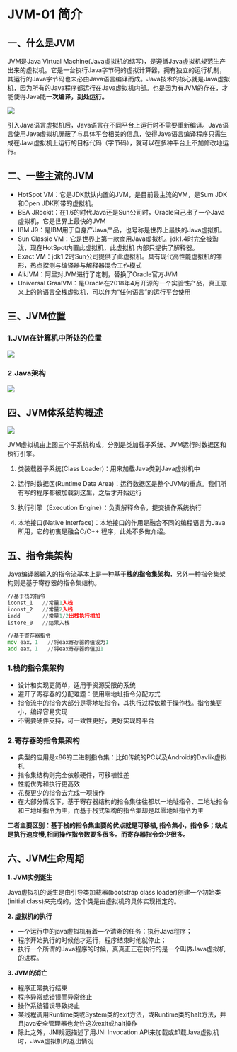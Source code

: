 # JVM-01 简介

## 一、什么是JVM

JVM是Java Virtual Machine(Java虚拟机的缩写)，是遵循Java虚拟机规范生产出来的虚拟机。它是一台执行Java字节码的虚拟计算器，拥有独立的运行机制，其运行的Java字节码也未必由Java语言编译而成。Java技术的核心就是Java虚拟机，因为所有的Java程序都运行在Java虚拟机内部。也是因为有JVM的存在，才能使得Java能**一次编译，到处运行。**

![](http://picturebed.yifelix.cn/blogimgs/jvm01/01.jpg)

 引入Java语言虚拟机后，Java语言在不同平台上运行时不需要重新编译。Java语言使用Java虚拟机屏蔽了与具体平台相关的信息，使得Java语言编译程序只需生成在Java虚拟机上运行的目标代码（字节码），就可以在多种平台上不加修改地运行。



## 二、一些主流的JVM

- HotSpot VM：它是JDK默认内置的JVM，是目前最主流的VM，是Sum JDK和Open JDK所带的虚拟机。
- BEA JRockit：在1.6的时代Java还是Sun公司时，Oracle自己出了一个Java虚拟机，它是世界上最快的JVM
- IBM J9：是IBM用于自身产Java产品，也号称是世界上最快的Java虚拟机。
- Sun Classic VM：它是世界上第一款商用Java虚拟机。jdk1.4时完全被淘汰，现在HotSpot内置此虚拟机，此虚拟机 内部只提供了解释器。
- Exact VM：jdk1.2时Sun公司提供了此虚拟机。具有现代高性能虚拟机的雏形，热点探测与编译器与解释器混合工作模式
- AliJVM：阿里对JVM进行了定制，替换了Oracle官方JVM
- Universal GraalVM：是Oracle在2018年4月开源的一个实验性产品，真正意义上的跨语言全栈虚拟机，可以作为“任何语言”的运行平台使用

## 三、JVM位置

### 1.JVM在计算机中所处的位置

![](http://picturebed.yifelix.cn/blogimgs/jvm01/02.png)

### 2.Java架构

![](http://picturebed.yifelix.cn/blogimgs/jvm01/03.jpg)

## 四、JVM体系结构概述

![](http://picturebed.yifelix.cn/blogimgs/jvm01/04.jpg)

JVM虚拟机由上图三个子系统构成，分别是类加载子系统、JVM运行时数据区和执行引擎。

1. 类装载器子系统(Class Loader)：用来加载Java类到Java虚拟机中

2. 运行时数据区(Runtime Data Area)：运行数据区是整个JVM的重点。我们所有写的程序都被加载到这里，之后才开始运行

3. 执行引擎（Execution Engine）：负责解释命令，提交操作系统执行
4. 本地接口(Native Interface)：本地接口的作用是融合不同的编程语言为Java 所用，它的初衷是融合C/C++ 程序，此处不多做介绍。

## 五、指令集架构

Java编译器输入的指令流基本上是一种基于**栈的指令集架构**，另外一种指令集架构则是基于寄存器的指令集结构。

````asm
//基于栈的指令
iconst_1   //常量1入栈
iconst_2   //常量2入栈
iadd       //常量1/2出栈执行相加
istore_0   //结果入栈

//基于寄存器指令
mov eax，1	//将eax寄存器的值设为1
add eax，1	//将eax寄存器的值加1
````

### 1.栈的指令集架构

- 设计和实现更简单，适用于资源受限的系统
- 避开了寄存器的分配难题：使用零地址指令分配方式
- 指令流中的指令大部分是零地址指令，其执行过程依赖于操作栈。指令集更小，编译容易实现
- 不需要硬件支持，可一致性更好，更好实现跨平台

### 2.寄存器的指令集架构

- 典型的应用是x86的二进制指令集：比如传统的PC以及Android的Davlik虚拟机
- 指令集结构则完全依赖硬件，可移植性差
- 性能优秀和执行更高效
- 花费更少的指令去完成一项操作
- 在大部分情况下，基于寄存器结构的指令集往往都以一地址指令、二地址指令和三地址指令为主，而基于栈式架构的指令集却是以零地址指令为主



**二者主要区别：基于栈的指令集主要的优点就是可移植, 指令集小，指令多；缺点是执行速度慢,相同操作指令数要多很多。而寄存器指令会少很多。**

## 六、JVM生命周期

**1. JVM实例诞生**

Java虚拟机的诞生是由引导类加载器(bootstrap class loader)创建一个初始类(initial class)来完成的，这个类是由虚拟机的具体实现指定的。

**2. 虚拟机的执行**

- 一个运行中的java虚拟机有着一个清晰的任务：执行Java程序；
- 程序开始执行的时候他才运行，程序结束时他就停止；
- 执行一个所谓的Java程序的时候，真真正正在执行的是一个叫做Java虚拟机的进程。

**3. JVM的消亡**

- 程序正常执行结束
- 程序异常或错误而异常终止
- 操作系统错误导致终止
- 某线程调用Runtime类或System类的exit方法，或Runtime类的halt方法，并且java安全管理器也允许这次exit或halt操作
- 除此之外，JNI规范描述了用JNI Invocation API来加载或卸载Java虚拟机时，Java虚拟机的退出情况